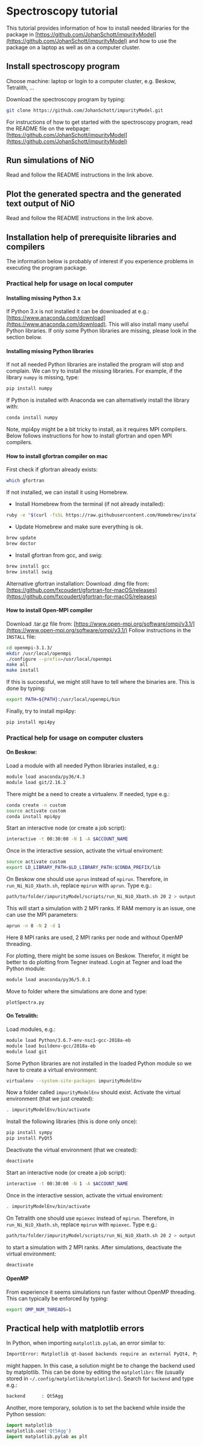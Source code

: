 # Spectroscopy tutorial
This tutorial provides information of how to install needed libraries for the package in [https://github.com/JohanSchott/impurityModel](https://github.com/JohanSchott/impurityModel) and how to use the package on a laptop as well as on a computer cluster.

## Install spectroscopy program
Choose machine: laptop or login to a computer cluster, e.g. Beskow, Tetralith, …

Download the spectroscopy program by typing:
```bash
git clone https://github.com/JohanSchott/impurityModel.git
```
For instructions of how to get started with the spectroscopy program, read the README file on the webpage: 
[https://github.com/JohanSchott/impurityModel](https://github.com/JohanSchott/impurityModel)

## Run simulations of NiO
Read and follow the README instructions in the link above.

## Plot the generated spectra and the generated text output of NiO
Read and follow the README instructions in the link above.

## Installation help of prerequisite libraries and compilers
The information below is probably of interest if you experience problems in executing the program package.

### Practical help for usage on local computer

#### Installing missing Python 3.x 
If Python 3.x is not installed it can be downloaded at e.g.: [https://www.anaconda.com/download](https://www.anaconda.com/download). 
This will also install many useful Python libraries. 
If only some Python libraries are missing, please look in the section below.

#### Installing missing Python libraries
If not all needed Python libraries are installed the program will stop and complain.
We can try to install the missing libraries.
For example, if the library `numpy` is missing, type:
```bash
pip install numpy
```
If Python is installed with Anaconda we can alternatively install the library with:
```bash
conda install numpy
```
Note, mpi4py might be a bit tricky to install, as it requires MPI compilers. 
Below follows instructions for how to install gfortran and open MPI compilers.

#### How to install gfortran compiler on mac
First check if gfortran already exists:
```bash
which gfortran
```
If not installed, we can install it using Homebrew.
- Install Homebrew from the terminal (if not already installed):
```bash
ruby -e "$(curl -fsSL https://raw.githubusercontent.com/Homebrew/install/master/install)"
```
- Update Homebrew and make sure everything is ok.
```bash
brew update
brew doctor
```
- Install gfortran from gcc, and swig:
```bash
brew install gcc
brew install swig
```
Alternative gfortran installation: Download .dmg file from:
[https://github.com/fxcoudert/gfortran-for-macOS/releases](https://github.com/fxcoudert/gfortran-for-macOS/releases)
  

#### How to install Open-MPI compiler
Download .tar.gz file from:
[https://www.open-mpi.org/software/ompi/v3.1/](https://www.open-mpi.org/software/ompi/v3.1/)
Follow instructions in the `INSTALL` file:
```bash
cd openmpi-3.1.3/
mkdir /usr/local/openmpi
./configure --prefix=/usr/local/openmpi
make all
make install
```
If this is successful, we might still have to tell where the binaries are.
This is done by typing:
```bash
export PATH=${PATH}:/usr/local/openmpi/bin
```
Finally, try to install mpi4py:
```bash
pip install mpi4py
```





### Practical help for usage on computer clusters
#### On Beskow:
Load a module with all needed Python libraries installed, e.g.:
```bash
module load anaconda/py36/4.3
module load git/2.16.2
```
There might be a need to create a virtualenv. If needed, type e.g.:
```bash
conda create -n custom
source activate custom
conda install mpi4py
```
Start an interactive node (or create a job script):
```bash
interactive -t 00:30:00 -N 1 -A $ACCOUNT_NAME
```
Once in the interactive session, activate the virtual enviroment:
```bash
source activate custom
export LD_LIBRARY_PATH=$LD_LIBRARY_PATH:$CONDA_PREFIX/lib
```
On Beskow one should use `aprun` instead of `mpirun`.
Therefore, in `run_Ni_NiO_Xbath.sh`, replace `mpirun` with `aprun`.
Type e.g.:
```bash
path/to/folder/impurityModel/scripts/run_Ni_NiO_Xbath.sh 20 2 > output.txt
```
This will start a simulation with 2 MPI ranks.
If RAM memory is an issue, one can use the MPI parameters:
```bash
aprun -n 8 -N 2 -d 1
```
Here 8 MPI ranks are used, 2 MPI ranks per node and without OpenMP threading.

For plotting, there might be some issues on Beskow. 
Therefor, it might be better to do plotting from Tegner instead. 
Login at Tegner and load the Python module:
```bash
module load anaconda/py36/5.0.1 
```
Move to folder where the simulations are done and type:
```
plotSpectra.py
```

#### On Tetralith:
Load modules, e.g.:
```bash
module load Python/3.6.7-env-nsc1-gcc-2018a-eb
module load buildenv-gcc/2018a-eb
module load git
```
Some Python libraries are not installed in the loaded Python module so we have to create a virtual environment:
```bash
virtualenv --system-site-packages impurityModelEnv
```
Now a folder called `impurityModelEnv` should exist.
Activate the virtual environment (that we just created):
```bash
. impurityModelEnv/bin/activate
```
Install the following libraries (this is done only once):
```bash
pip install sympy
pip install PyQt5
```
Deactivate the virtual environment (that we created):
```bash
deactivate
```
Start an interactive node (or create a job script):
```bash
interactive -t 00:30:00 -N 1 -A $ACCOUNT_NAME
```
Once in the interactive session, activate the virtual enviroment:
```bash
. impurityModelEnv/bin/activate
```
On Tetralith one should use `mpiexec` instead of `mpirun`.
Therefore, in `run_Ni_NiO_Xbath.sh`, replace `mpirun` with `mpiexec`.
Type e.g.:
```bash
path/to/folder/impurityModel/scripts/run_Ni_NiO_Xbath.sh 20 2 > output.txt
```
to start a simulation with 2 MPI ranks.
After simulations, deactivate the virtual environment:
```bash
deactivate 
```

#### OpenMP
From experience it seems simulations run faster without OpenMP threading.
This can typically be enforced by typing:
```bash
export OMP_NUM_THREADS=1
```

## Practical help with matplotlib errors
In Python, when importing `matplotlib.pylab`, an error similar to:
```bash
ImportError: Matplotlib qt-based backends require an external PyQt4, PyQt5, PySide or PySide2 package to be installed, but it was not found.
```
might happen. In this case, a solution might be to change the backend used by matplotlib. This can be done by editing the `matplotlibrc` file (usually stored in `~/.config/matplotlib/matplotlibrc`). Search for `backend` and type e.g.:
```bash
backend      : Qt5Agg
```  
Another, more temporary, solution is to set the backend while inside the Python session:
```python
import matplotlib
matplotlib.use('Qt5Agg')
import matplotlib.pylab as plt
```

